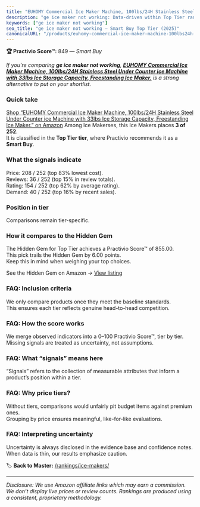 ```yaml
---
title: "EUHOMY Commercial Ice Maker Machine, 100lbs/24H Stainless Steel Under Counter ice Machine with 33lbs Ice Storage Capacity, Freestanding Ice Maker."
description: "ge ice maker not working: Data-driven within Top Tier ranking using the Practivio Score™. Positioned by quality, value, demand, findability, momentum."
keywords: ["ge ice maker not working"]
seo_title: "ge ice maker not working — Smart Buy Top Tier (2025)"
canonicalURL: "/products/euhomy-commercial-ice-maker-machine-100lbs24h-stainless-steel-under-counter-ice-machine-with-33lbs-ice-storage-capacity-freestanding-ice-maker-B07W48P1HK/"
---
```


**🏆 Practivio Score™:** 849 — _Smart Buy_


*If you're comparing **ge ice maker not working**, **[EUHOMY Commercial Ice Maker Machine, 100lbs/24H Stainless Steel Under Counter ice Machine with 33lbs Ice Storage Capacity, Freestanding Ice Maker.](https://www.amazon.com/dp/B07W48P1HK?tag=practivio-20)** is a strong alternative to put on your shortlist.*
### Quick take
[Shop “EUHOMY Commercial Ice Maker Machine, 100lbs/24H Stainless Steel Under Counter ice Machine with 33lbs Ice Storage Capacity, Freestanding Ice Maker.” on Amazon](https://www.amazon.com/dp/B07W48P1HK?tag=practivio-20)
Among Ice Makerses, this Ice Makers places **3 of 252**.  
It is classified in the **Top Tier tier**, where Practivio recommends it as a **Smart Buy**.

### What the signals indicate
Price: 208 / 252 (top 83% lowest cost).  
Reviews: 36 / 252 (top 15% in review totals).  
Rating: 154 / 252 (top 62% by average rating).  
Demand: 40 / 252 (top 16% by recent sales).

### Position in tier
Comparisons remain tier-specific.

### How it compares to the Hidden Gem
The Hidden Gem for Top Tier achieves a Practivio Score™ of 855.00.  
This pick trails the Hidden Gem by 6.00 points.  
Keep this in mind when weighing your top choices.  

See the Hidden Gem on Amazon → [View listing](https://www.amazon.com/dp/B0964BF4N7?tag=practivio-20)

### FAQ: Inclusion criteria
We only compare products once they meet the baseline standards.  
This ensures each tier reflects genuine head-to-head competition.

### FAQ: How the score works
We merge observed indicators into a 0–100 Practivio Score™, tier by tier.  
Missing signals are treated as uncertainty, not assumptions.

### FAQ: What “signals” means here
“Signals” refers to the collection of measurable attributes that inform a product’s position within a tier.

### FAQ: Why price tiers?
Without tiers, comparisons would unfairly pit budget items against premium ones.  
Grouping by price ensures meaningful, like-for-like evaluations.

### FAQ: Interpreting uncertainty
Uncertainty is always disclosed in the evidence base and confidence notes.  
When data is thin, our results emphasize caution.


🏷️ **Back to Master:** [/rankings/ice-makers/](/rankings/ice-makers/)

---
_Disclosure: We use Amazon affiliate links which may earn a commission. We don’t display live prices or review counts. Rankings are produced using a consistent, proprietary methodology._
